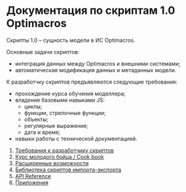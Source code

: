 #  Документация по скриптам 1.0 Optimacros

Скрипты 1.0 – сущность модели в ИС Optimacros.

Основные задачи скриптов:
- интеграция данных между Optimacros и внешними системами;
- автоматическая модификация данных и метаданных модели.

К разработчку скриптов предъявляются следующие требования:
- прохождение курса обучения моделлера;
- владение базовыми навыками JS: 
  - циклы;
  - функции, стрелочные функции;
  - объекты;
  - регулярные выражения;
  - дата и время;
- навыки работы с технической документацией.

1. [Требования к разработчику скриптов](prerequisities.md)
1. [Курс молодого бойца / Cook book](./cookBook/cookBook.md)
1. [Расширенные возможности](./advancedFeatues/advancedFeatues.md)
1. [Библиотека скриптов импорта-экспорта](./importExportLib/importExportLib.md)
1. [API Reference](./API/API.md)
1. [Приложения](./appendix/appendix.md)
